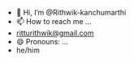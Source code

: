 - 👋 Hi, I’m @Rithwik-kanchumarthi
- 📫 How to reach me ...
- ritturithwik@gmail.com
- 😄 Pronouns: ...
- he/him

<!---
Rithwik-kanchumarthi/Rithwik-kanchumarthi is a ✨ special ✨ repository because its `README.md` (this file) appears on your GitHub profile.
You can click the Preview link to take a look at your changes.
--->
